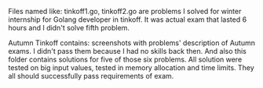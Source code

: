 Files named like: tinkoff1.go, tinkoff2.go are problems I solved for winter internship for Golang developer in tinkoff. It was actual exam that lasted 6 hours and I didn't solve fifth problem.

Autumn Tinkoff contains: screenshots with problems' description of Autumn exams. I didn't pass them because I had no skills back then. And also this folder contains solutions for five of those six problems. All solution were tested on big input values, tested in memory allocation and time limits. They all should successfully pass requirements of exam.
